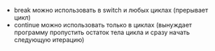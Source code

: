 - break можно использовать в switch и любых циклах (прерывает цикл)
- continue можно использовать только в циклах (вынуждает программу пропустить остаток тела цикла и сразу начать следующую итерацию)